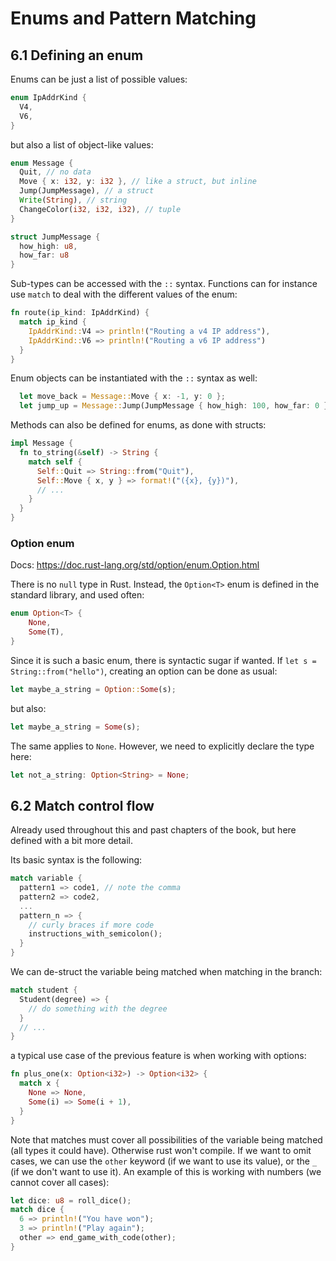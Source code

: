 # Enums and Pattern Matching

## 6.1 Defining an enum
Enums can be just a list of possible values:
```rust
enum IpAddrKind {
  V4,
  V6,
}
```

but also a list of object-like values:
```rust
enum Message {
  Quit, // no data
  Move { x: i32, y: i32 }, // like a struct, but inline
  Jump(JumpMessage), // a struct
  Write(String), // string
  ChangeColor(i32, i32, i32), // tuple
}

struct JumpMessage {
  how_high: u8,
  how_far: u8
}
```

Sub-types can be accessed with the `::` syntax. Functions can for instance use `match` to deal with the different values of the enum:
```rust
fn route(ip_kind: IpAddrKind) {
  match ip_kind {
    IpAddrKind::V4 => println!("Routing a v4 IP address"),
    IpAddrKind::V6 => println!("Routing a v6 IP address")
  }
}
```

Enum objects can be instantiated with the `::` syntax as well:
```rust
  let move_back = Message::Move { x: -1, y: 0 };
  let jump_up = Message::Jump(JumpMessage { how_high: 100, how_far: 0 });
```

Methods can also be defined for enums, as done with structs:
```rust
impl Message {
  fn to_string(&self) -> String {
    match self {
      Self::Quit => String::from("Quit"),
      Self::Move { x, y } => format!("({x}, {y})"),
      // ...
    }
  }
}
```

### Option enum

Docs: https://doc.rust-lang.org/std/option/enum.Option.html

There is no `null` type in Rust. Instead, the `Option<T>` enum is defined in the standard library, and used often:
```rust
enum Option<T> {
    None,
    Some(T),
}
```

Since it is such a basic enum, there is syntactic sugar if wanted. If `let s = String::from("hello")`, creating an option can be done as usual:
```rust
let maybe_a_string = Option::Some(s);
```

but also:
```rust
let maybe_a_string = Some(s);
```

The same applies to `None`. However, we need to explicitly declare the type here:
```rust
let not_a_string: Option<String> = None;
```

## 6.2 Match control flow

Already used throughout this and past chapters of the book, but here defined with a bit more detail.

Its basic syntax is the following:
```rust
match variable {
  pattern1 => code1, // note the comma
  pattern2 => code2,
  ...
  pattern_n => {
    // curly braces if more code
    instructions_with_semicolon();
  }
}
```

We can de-struct the variable being matched when matching in the branch:
```rust
match student {
  Student(degree) => {
    // do something with the degree
  }
  // ...
}
```

a typical use case of the previous feature is when working with options:

```rust
fn plus_one(x: Option<i32>) -> Option<i32> {
  match x {
    None => None,
    Some(i) => Some(i + 1),
  }
}
```

Note that matches must cover all possibilities of the variable being matched (all types it could have). Otherwise rust won't compile. If we want to omit cases, we can use the `other` keyword (if we want to use its value), or the `_` (if we don't want to use it). An example of this is working with numbers (we cannot cover all cases):

```rust
let dice: u8 = roll_dice();
match dice {
  6 => println!("You have won");
  3 => println!("Play again");
  other => end_game_with_code(other);
}
```